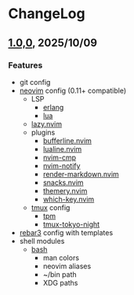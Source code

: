 # ChangeLog

## [1.0,0](https://github.com/sokhouw/dotfiles), 2025/10/09

### Features

* git config
* [neovim](https://github.com/neovim/neovim) config (0.11+ compatible)
  * LSP
    * [erlang](https://github.com/WhatsApp/erlang-language-platform)
    * [lua](https://github.com/LuaLS/lua-language-server)
  * [lazy.nvim](https://github.com/folke/lazy.nvim)
  * plugins
    * [bufferline.nvim](https://github.com/akinsho/bufferline.nvim)
    * [lualine.nvim](https://github.com/nvim-lualine/lualine.nvim)
    * [nvim-cmp](https://github.com/hrsh7th/nvim-cmp)
    * [nvim-notify](https://github.com/rcarriga/nvim-notify)
    * [render-markdown.nvim](https://github.com/MeanderingProgrammer/render-markdown.nvim)
    * [snacks.nvim](https://github.com/folke/snacks.nvim)
    * [themery.nvim](https://github.com/zaldih/themery.nvim)
    * [which-key.nvim](https://github.com/folke/which-key.nvim)
  * [tmux](https://github.com/tmux/tmux) config
    * [tpm](https://github.com/tmux-plugins/tpm)
    * [tmux-tokyo-night](https://github.com/fabioluciano/tmux-tokyo-night)
* [rebar3](https://github.com/erlang/rebar3) config with templates
* shell modules
  * [bash](https://www.gnu.org/software/bash)
    * man colors
    * neovim aliases
    * ~/bin path
    * XDG paths
